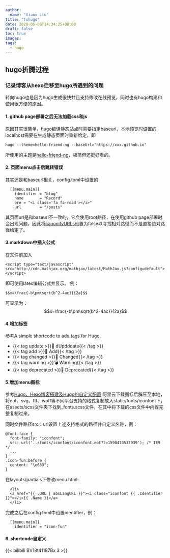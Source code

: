 ```yaml
---
author:
  name: "Xiaox Liu"
title: "Tohugo"
date: 2020-05-08T14:34:25+08:00
draft: false
toc: true
images:
tags:
  - hugo
---
```

<!-- <script type="text/javascript" src="http://cdn.mathjax.org/mathjax/latest/MathJax.js?config=default"></script> -->
## hugo折腾过程

### 记录博客从hexo迁移至hugo所遇到的问题

转向hugo也是因为hugo生成很快并且支持修改在线预览，同时也有hugo构建和使用很方便的原因。



#### 1. github page部署之后无法加载css和js
原因其实很简单，hugo编译静态站点时需要指定baseurl，本地预览时设置的localhost需要在生成静态页面时重新给定，即
```
hugo --theme=hello-friend-ng --baseUrl="https://xxx.github.io"
```

所使用的主题是[hello-friend-ng](https://github.com/rhazdon/hugo-theme-hello-friend-ng/)，极简但还挺好看的。
#### 2. 页面menu点击后跳转错误
其实还是和baseurl相关，config.toml中设置的
```
  [[menu.main]]
    identifier = "blog"
    name       = "Record"
    pre = "<i class='fa fa-road'></i>"
    url        = "/posts"
```
其页面url是和baseurl不一致的，它会使用root路径，在使用github page部署时会出现问题，因此将[canonifyURLs](https://gohugo.io/getting-started/configuration/#all-configuration-settings)设置为false以寻找相对路径而不是直接绝对路径给定了。

#### 3.markdown中插入公式

在文件前加入
```
<script type="text/javascript" src="http://cdn.mathjax.org/mathjax/latest/MathJax.js?config=default"></script>
```
即可使用latex编辑公式并显示。
例：
```
$$x=\frac{-b\pm\sqrt{b^2-4ac}}{2a}$$
```
可显示为：
$$x=\frac{-b\pm\sqrt{b^2-4ac}}{2a}$$

#### 4.增加标签
参考[A simple shortcode to add tags for Hugo.](https://github.com/kazukyakayashi/Hugo-Tag-Shortcode)

- {{< tag update >}}🎊 dUpdddate{{< /tag >}}
- {{< tag add >}}🎉 Add{{< /tag >}}
- {{< tag changed >}}🔩 Changed{{< /tag >}} 
- {{< tag warning >}}💣 Warning{{< /tag >}}
- {{< tag deprecated >}}👻 Deprecated{{< /tag >}} 

#### 5.增加menu图标
参考[Hugo、Hexo博客搭建及Hugo的自定义配置](https://blog.csdn.net/qq_37908043/article/details/93350094)
阿里云下载图标后解压至本地，将eot、svg、ttf、woff等不同平台支持的格式复制放入static/fonts/iconfont下，在assets/scss文件夹下找到_fonts.scss文件，在其中将下载的css文件中内容完整复制过来。

同时文件路径src：url设置上述支持格式的路径并自定义名称，例：
```
@font-face {
  font-family: "iconfont";
  src: url('../fonts/iconfont/iconfont.eot?t=1590470537939'); /* IE9 */
  ...
}
.icon-fun:before {
  content: "\e633";
}
```

在layouts/partials下修改menu.html:
```
  <li>
  <a href="{{ .URL | absLangURL }}"><i class="iconfont {{ .Identifier }}"></i>{{ .Name }}</a>
  </li>
```
完成之后在config.toml中设置identifier，例：
```
  [[menu.main]]
    identifier = "icon-fun"
```
#### 6. shortcode自定义 
{{< bilibili BV18t41187Bx 3 >}}